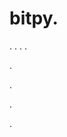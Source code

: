# bitpy.
.
.
.
.












.






















































.
























.





.
